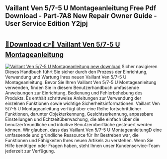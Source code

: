 ## Vaillant Ven 5/7-5 U Montageanleitung Free Pdf Download - Part-7A8 New Repair Owner Guide - User Service Edition Y2jpj

# <h2><a href="http://df6cyhm.blite.top/?on=Vaillant+Ven+5%2f7-5+U+Montageanleitung">🔗Download 👉🔴 Vaillant Ven 5/7-5 U Montageanleitung</a></h2>

[![Vaillant Ven 5/7-5 U Montageanleitung new download](https://i.imgur.com/lujVjoI.png)](http://df6cyhm.blite.top/?on=Vaillant+Ven+5%2f7-5+U+Montageanleitung)
Sicher navigieren Dieses Handbuch führt Sie sicher durch den Prozess der Einrichtung, Verwendung und Wartung Ihres neuen Vaillant Ven 5/7-5 U Montageanleitung. Bevor Sie Ihren Vaillant Ven 5/7-5 U Montageanleitung verwenden, finden Sie in diesem Benutzerhandbuch umfassende Anweisungen zur Einrichtung, Bedienung und Fehlerbehebung des Produkts. Es enthält schrittweise Anleitungen zur Verwendung der einzelnen Funktionen sowie wichtige Sicherheitsinformationen. Vaillant Ven 5/7-5 U Montageanleitung verfügt über eine Reihe fortschrittlicher Funktionen, darunter Objekterkennung, Gesichtserkennung, anpassbare Einstellungen und Echtzeitüberwachung, die alle einfach über die benutzerfreundliche und intuitive Benutzeroberfläche gesteuert werden können. Wir glauben, dass das Vaillant Ven 5/7-5 U MontageanleitungD eine umfassende und gründliche Ressource für Ihr Bestreben war, die Funktionen und Fähigkeiten Ihres neuen Artikels zu verstehen. Wenn Sie Hilfe benötigen oder Fragen haben, steht Ihnen unser Kundenservice-Team jederzeit zur Verfügung.
